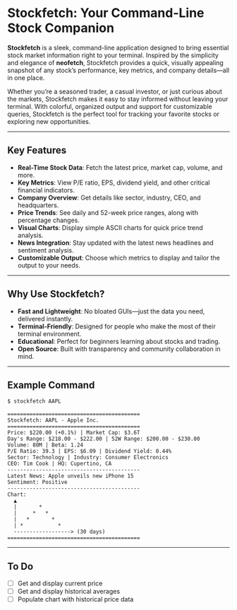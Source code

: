 # Stockfetch: Your Command-Line Stock Companion

**Stockfetch** is a sleek, command-line application designed to bring essential stock market information right to your terminal. Inspired by the simplicity and elegance of **neofetch**, Stockfetch provides a quick, visually appealing snapshot of any stock’s performance, key metrics, and company details—all in one place.

Whether you’re a seasoned trader, a casual investor, or just curious about the markets, Stockfetch makes it easy to stay informed without leaving your terminal. With colorful, organized output and support for customizable queries, Stockfetch is the perfect tool for tracking your favorite stocks or exploring new opportunities.

---

## Key Features

- **Real-Time Stock Data**: Fetch the latest price, market cap, volume, and more.
- **Key Metrics**: View P/E ratio, EPS, dividend yield, and other critical financial indicators.
- **Company Overview**: Get details like sector, industry, CEO, and headquarters.
- **Price Trends**: See daily and 52-week price ranges, along with percentage changes.
- **Visual Charts**: Display simple ASCII charts for quick price trend analysis.
- **News Integration**: Stay updated with the latest news headlines and sentiment analysis.
- **Customizable Output**: Choose which metrics to display and tailor the output to your needs.

---

## Why Use Stockfetch?

- **Fast and Lightweight**: No bloated GUIs—just the data you need, delivered instantly.
- **Terminal-Friendly**: Designed for people who make the most of their terminal environment.
- **Educational**: Perfect for beginners learning about stocks and trading.
- **Open Source**: Built with transparency and community collaboration in mind.

---

## Example Command

```bash
$ stockfetch AAPL
```
```
==========================================
Stockfetch: AAPL - Apple Inc.
==========================================
Price: $220.00 (+0.1%) | Market Cap: $3.6T
Day's Range: $218.00 - $222.00 | 52W Range: $200.00 - $230.00
Volume: 80M | Beta: 1.24
P/E Ratio: 39.3 | EPS: $6.09 | Dividend Yield: 0.44%
Sector: Technology | Industry: Consumer Electronics
CEO: Tim Cook | HQ: Cupertino, CA
------------------------------------------
Latest News: Apple unveils new iPhone 15
Sentiment: Positive
------------------------------------------
Chart:
  ▲
  |       *
  |     *   *
  |   *       *
  | *           *
  ------------------> (30 days)
==========================================
```
---

## To Do
- [ ] Get and display current price
- [ ] Get and display historical averages
- [ ] Populate chart with historical price data
